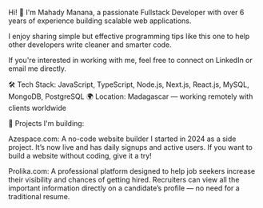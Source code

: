 Hi! 👋
I'm Mahady Manana, a passionate Fullstack Developer with over 6 years of experience building scalable web applications.

I enjoy sharing simple but effective programming tips like this one to help other developers write cleaner and smarter code.

If you're interested in working with me, feel free to connect on LinkedIn or email me directly.

🛠️ Tech Stack: JavaScript, TypeScript, Node.js, Next.js, React.js, MySQL, MongoDB, PostgreSQL
🌍 Location: Madagascar — working remotely with clients worldwide

🚀 Projects I'm building:

Azespace.com: A no-code website builder I started in 2024 as a side project. It’s now live and has daily signups and active users. If you want to build a website without coding, give it a try!

Prolika.com: A professional platform designed to help job seekers increase their visibility and chances of getting hired. Recruiters can view all the important information directly on a candidate’s profile — no need for a traditional resume.
